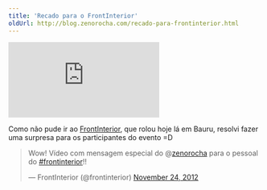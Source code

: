 ```yaml
---
title: 'Recado para o FrontInterior'
oldUrl: http://blog.zenorocha.com/recado-para-frontinterior.html
---
```


<div class="video-wrap">
  <iframe src="http://www.youtube.com/embed/7qwpNEreMo4" frameborder="0" allowfullscreen="true">
  </iframe>
</div>

<p>Como não pude ir ao <a href="http://frontinterior.com.br">FrontInterior</a>, que rolou hoje lá em Bauru, resolvi fazer uma surpresa para os participantes do evento =D</p>

<blockquote class="twitter-tweet"><p>Wow! Vídeo com mensagem especial do @<a href="https://twitter.com/zenorocha">zenorocha</a> para o pessoal do <a href="https://twitter.com/search/%23frontinterior">#frontinterior</a>!!</p>&mdash; FrontInterior (@frontinterior) <a href="https://twitter.com/frontinterior/status/272392890091720704" data-datetime="2012-11-24T17:35:00+00:00">November 24, 2012</a></blockquote>
<script src="//platform.twitter.com/widgets.js" charset="utf-8"></script>